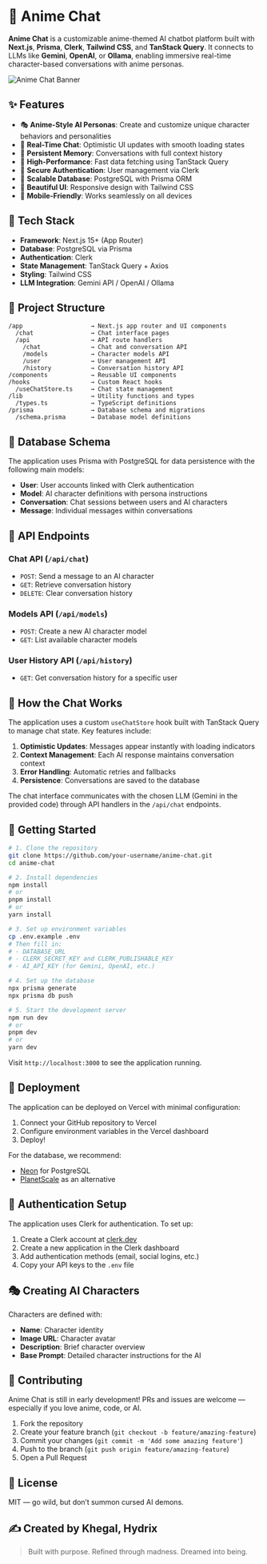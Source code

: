 # 🌸 Anime Chat

**Anime Chat** is a customizable anime-themed AI chatbot platform built with **Next.js**, **Prisma**, **Clerk**, **Tailwind CSS**, and **TanStack Query**. It connects to LLMs like **Gemini**, **OpenAI**, or **Ollama**, enabling immersive real-time character-based conversations with anime personas.

![Anime Chat Banner](https://via.placeholder.com/1200x400?text=Anime+Chat)

## ✨ Features

- 🎭 **Anime-Style AI Personas**: Create and customize unique character behaviors and personalities
- 💬 **Real-Time Chat**: Optimistic UI updates with smooth loading states
- 🧠 **Persistent Memory**: Conversations with full context history
- 🚀 **High-Performance**: Fast data fetching using TanStack Query
- 🔐 **Secure Authentication**: User management via Clerk
- 💾 **Scalable Database**: PostgreSQL with Prisma ORM
- 🎨 **Beautiful UI**: Responsive design with Tailwind CSS
- 📱 **Mobile-Friendly**: Works seamlessly on all devices

## 🧱 Tech Stack

- **Framework**: Next.js 15+ (App Router)
- **Database**: PostgreSQL via Prisma
- **Authentication**: Clerk
- **State Management**: TanStack Query + Axios
- **Styling**: Tailwind CSS
- **LLM Integration**: Gemini API / OpenAI / Ollama

## 📁 Project Structure

```
/app                   → Next.js app router and UI components
  /chat                → Chat interface pages
  /api                 → API route handlers
    /chat              → Chat and conversation API
    /models            → Character models API
    /user              → User management API
    /history           → Conversation history API
/components            → Reusable UI components
/hooks                 → Custom React hooks
  /useChatStore.ts     → Chat state management
/lib                   → Utility functions and types
  /types.ts            → TypeScript definitions
/prisma                → Database schema and migrations
  /schema.prisma       → Database model definitions
```

## 💾 Database Schema

The application uses Prisma with PostgreSQL for data persistence with the following main models:

- **User**: User accounts linked with Clerk authentication
- **Model**: AI character definitions with persona instructions
- **Conversation**: Chat sessions between users and AI characters
- **Message**: Individual messages within conversations

## 🔌 API Endpoints

### Chat API (`/api/chat`)

- `POST`: Send a message to an AI character
- `GET`: Retrieve conversation history
- `DELETE`: Clear conversation history

### Models API (`/api/models`)

- `POST`: Create a new AI character model
- `GET`: List available character models

### User History API (`/api/history`)

- `GET`: Get conversation history for a specific user

## 🧠 How the Chat Works

The application uses a custom `useChatStore` hook built with TanStack Query to manage chat state. Key features include:

1. **Optimistic Updates**: Messages appear instantly with loading indicators
2. **Context Management**: Each AI response maintains conversation context
3. **Error Handling**: Automatic retries and fallbacks
4. **Persistence**: Conversations are saved to the database

The chat interface communicates with the chosen LLM (Gemini in the provided code) through API handlers in the `/api/chat` endpoints.

## 🔧 Getting Started

```bash
# 1. Clone the repository
git clone https://github.com/your-username/anime-chat.git
cd anime-chat

# 2. Install dependencies
npm install
# or
pnpm install
# or
yarn install

# 3. Set up environment variables
cp .env.example .env
# Then fill in:
# - DATABASE_URL
# - CLERK_SECRET_KEY and CLERK_PUBLISHABLE_KEY
# - AI_API_KEY (for Gemini, OpenAI, etc.)

# 4. Set up the database
npx prisma generate
npx prisma db push

# 5. Start the development server
npm run dev
# or
pnpm dev
# or
yarn dev
```

Visit `http://localhost:3000` to see the application running.

## 🚀 Deployment

The application can be deployed on Vercel with minimal configuration:

1. Connect your GitHub repository to Vercel
2. Configure environment variables in the Vercel dashboard
3. Deploy!

For the database, we recommend:
- [Neon](https://neon.tech) for PostgreSQL
- [PlanetScale](https://planetscale.com) as an alternative

## 🔐 Authentication Setup

The application uses Clerk for authentication. To set up:

1. Create a Clerk account at [clerk.dev](https://clerk.dev)
2. Create a new application in the Clerk dashboard
3. Add authentication methods (email, social logins, etc.)
4. Copy your API keys to the `.env` file

## 🎭 Creating AI Characters

Characters are defined with:
- **Name**: Character identity
- **Image URL**: Character avatar
- **Description**: Brief character overview
- **Base Prompt**: Detailed character instructions for the AI

## 🤝 Contributing

Anime Chat is still in early development! PRs and issues are welcome — especially if you love anime, code, or AI.

1. Fork the repository
2. Create your feature branch (`git checkout -b feature/amazing-feature`)
3. Commit your changes (`git commit -m 'Add some amazing feature'`)
4. Push to the branch (`git push origin feature/amazing-feature`)
5. Open a Pull Request

## 📄 License

MIT — go wild, but don’t summon cursed AI demons.

## ✍️ Created by Khegal, Hydrix

> Built with purpose. Refined through madness. Dreamed into being.
